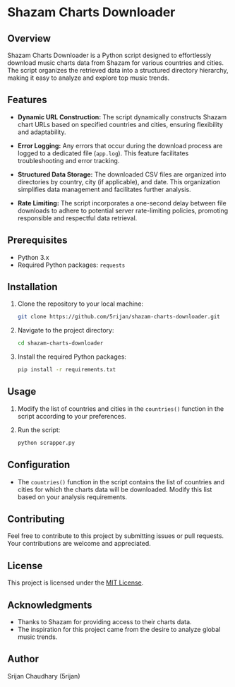# Shazam Charts Downloader

## Overview

Shazam Charts Downloader is a Python script designed to effortlessly download music charts data from Shazam for various countries and cities. The script organizes the retrieved data into a structured directory hierarchy, making it easy to analyze and explore top music trends.

## Features

- **Dynamic URL Construction:** The script dynamically constructs Shazam chart URLs based on specified countries and cities, ensuring flexibility and adaptability.

- **Error Logging:** Any errors that occur during the download process are logged to a dedicated file (`app.log`). This feature facilitates troubleshooting and error tracking.

- **Structured Data Storage:** The downloaded CSV files are organized into directories by country, city (if applicable), and date. This organization simplifies data management and facilitates further analysis.

- **Rate Limiting:** The script incorporates a one-second delay between file downloads to adhere to potential server rate-limiting policies, promoting responsible and respectful data retrieval.

## Prerequisites

- Python 3.x
- Required Python packages: `requests`

## Installation

1. Clone the repository to your local machine:

    ```bash
    git clone https://github.com/5rijan/shazam-charts-downloader.git
    ```

2. Navigate to the project directory:

    ```bash
    cd shazam-charts-downloader
    ```

3. Install the required Python packages:

    ```bash
    pip install -r requirements.txt
    ```

## Usage

1. Modify the list of countries and cities in the `countries()` function in the script according to your preferences.

2. Run the script:

    ```bash
    python scrapper.py
    ```

## Configuration

- The `countries()` function in the script contains the list of countries and cities for which the charts data will be downloaded. Modify this list based on your analysis requirements.

## Contributing

Feel free to contribute to this project by submitting issues or pull requests. Your contributions are welcome and appreciated.

## License

This project is licensed under the [MIT License](LICENSE).

## Acknowledgments

- Thanks to Shazam for providing access to their charts data.
- The inspiration for this project came from the desire to analyze global music trends.

## Author

Srijan Chaudhary (5rijan)
